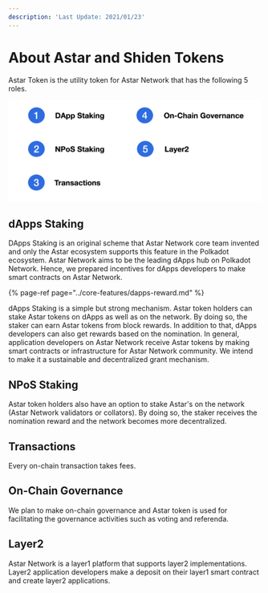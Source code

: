 ```yaml
---
description: 'Last Update: 2021/01/23'
---
```


# About Astar and Shiden Tokens

Astar Token is the utility token for Astar Network that has the following 5 roles. 

![](../../.gitbook/assets/screenshot-2021-08-12-at-2.34.20-pm.png)

## **dApps Staking**

DApps Staking is an original scheme that Astar Network core team invented and only the Astar ecosystem supports this feature in the Polkadot ecosystem. Astar Network aims to be the leading dApps hub on Polkadot Network. Hence, we prepared incentives for dApps developers to make smart contracts on Astar Network. 

{% page-ref page="../core-features/dapps-reward.md" %}

dApps Staking is a simple but strong mechanism. Astar token holders can stake Astar tokens on dApps as well as on the network. By doing so, the staker can earn Astar tokens from block rewards. In addition to that, dApps developers can also get rewards based on the nomination. In general, application developers on Astar Network receive Astar tokens by making smart contracts or infrastructure for Astar Network community. We intend to make it a  sustainable and decentralized grant mechanism. 

## NPoS Staking

Astar token holders also have an option to stake Astar's on the network \(Astar Network validators or collators\). By doing so, the staker receives the nomination reward and the network becomes more decentralized.

## Transactions

Every on-chain transaction takes fees.

##  On-Chain Governance

We plan to make on-chain governance and Astar token is used for facilitating the governance activities such as voting and referenda.

## Layer2

Astar Network is a layer1 platform that supports layer2 implementations. Layer2 application developers make a deposit on their layer1 smart contract and create layer2 applications. 

